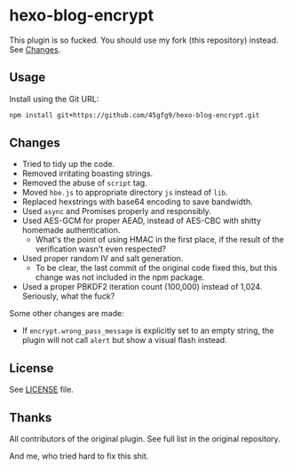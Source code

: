 # hexo-blog-encrypt

This plugin is so fucked. You should use my fork (this repository) instead. See [Changes](#changes).

## Usage

Install using the Git URL:

```bash
npm install git+https://github.com/45gfg9/hexo-blog-encrypt.git
```

## Changes

- Tried to tidy up the code.
- Removed irritating boasting strings.
- Removed the abuse of `script` tag.
- Moved `hbe.js` to appropriate directory `js` instead of `lib`.
- Replaced hexstrings with base64 encoding to save bandwidth.
- Used `async` and Promises properly and responsibly.
- Used AES-GCM for proper AEAD, instead of AES-CBC with shitty homemade authentication.
  - What's the point of using HMAC in the first place, if the result of the verification wasn't even respected?
- Used proper random IV and salt generation.
  - To be clear, the last commit of the original code fixed this, but this change was not included in the npm package.
- Used a proper PBKDF2 iteration count (100,000) instead of 1,024. Seriously, what the fuck?

Some other changes are made:

- If `encrypt.wrong_pass_message` is explicitly set to an empty string, the plugin will not call `alert` but show a visual flash instead.

## License

See [LICENSE](LICENSE) file.

## Thanks

All contributors of the original plugin. See full list in the original repository.

And me, who tried hard to fix this shit.
